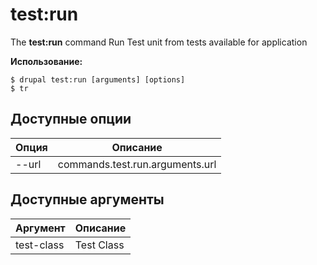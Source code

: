 # test:run
The **test:run** command Run Test unit from tests available for application

**Использование:**
```
$ drupal test:run [arguments] [options] 
$ tr  
```

## Доступные опции
Опция | Описание
-------|-------------
--url | commands.test.run.arguments.url

## Доступные аргументы
Аргумент | Описание
---------|-------------
test-class | Test Class
